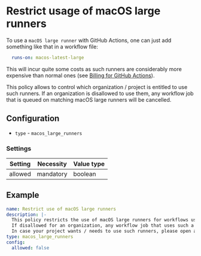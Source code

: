 # Restrict usage of macOS large runners

To use a `macOS large runner` with GitHub Actions, one can just add something like that in a workflow file:

``` yaml
  runs-on: macos-latest-large
```

This will incur quite some costs as such runners are considerably more expensive than normal ones
(see [Billing for GitHub Actions](https://docs.github.com/en/billing/managing-billing-for-your-products/managing-billing-for-github-actions/about-billing-for-github-actions)).

This policy allows to control which organization / project is entitled to use such runners. If an organization is disallowed to use them,
any workflow job that is queued on matching macOS large runners will be cancelled.

## Configuration

- `type` - `macos_large_runners`

### Settings

| Setting   | Necessity | Value type                                   |
|-----------|-----------|----------------------------------------------|
| allowed   | mandatory | boolean                                      |

## Example

``` yaml
name: Restrict use of macOS large runners
description: |-
  This policy restricts the use of macOS large runners for workflows using GitHub actions.
  If disallowed for an organization, any workflow job that uses such a runner is cancelled.
  In case your project wants / needs to use such runners, please open a ticket at the [HelpDesk](https://gitlab.eclipse.org/eclipsefdn/helpdesk/-/issues/new).
type: macos_large_runners
config:
  allowed: false
```
